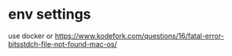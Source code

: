 # env settings
use docker or https://www.kodefork.com/questions/16/fatal-error-bitsstdch-file-not-found-mac-os/
